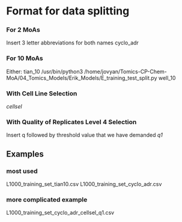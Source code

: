 # Format for data splitting

### For 2 MoAs
Insert 3 letter abbreviations for both names
cyclo_adr
### For 10 MoAs
Either:
tian_10
/usr/bin/python3 /home/jovyan/Tomics-CP-Chem-MoA/04_Tomics_Models/Erik_Models/E_training_test_split.py
well_10
### With Cell Line Selection
_cellsel_
### With Quality of Replicates Level 4 Selection
Insert q followed by threshold value that we have demanded
_q1_

## Examples
### most used
L1000_training_set_tian10.csv
L1000_training_set_cyclo_adr.csv

### more complicated example
L1000_training_set_cyclo_adr_cellsel_q1.csv
